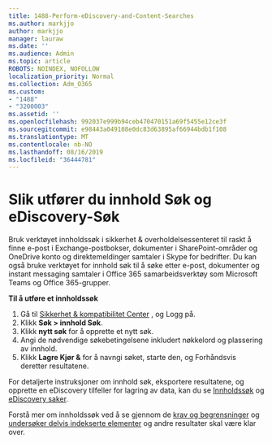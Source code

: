 ```yaml
---
title: 1488-Perform-eDiscovery-and-Content-Searches
ms.author: markjjo
author: markjjo
manager: lauraw
ms.date: ''
ms.audience: Admin
ms.topic: article
ROBOTS: NOINDEX, NOFOLLOW
localization_priority: Normal
ms.collection: Adm_O365
ms.custom:
- "1488"
- "3200003"
ms.assetid: ''
ms.openlocfilehash: 992037e999b94ceb470470151a69f5455e12ce3f
ms.sourcegitcommit: e98443a049108e0dc83d63895af66944bdb1f108
ms.translationtype: MT
ms.contentlocale: nb-NO
ms.lasthandoff: 08/16/2019
ms.locfileid: "36444781"
---
```

# <a name="how-to-perform-content-searches-and-ediscovery-searches"></a>Slik utfører du innhold Søk og eDiscovery-Søk

Bruk verktøyet innholdssøk i sikkerhet & overholdelsessenteret til raskt å finne e-post i Exchange-postbokser, dokumenter i SharePoint-områder og OneDrive konto og direktemeldinger samtaler i Skype for bedrifter. Du kan også bruke verktøyet for innhold søk til å søke etter e-post, dokumenter og instant messaging samtaler i Office 365 samarbeidsverktøy som Microsoft Teams og Office 365-grupper.

**Til å utføre et innholdssøk**

1. Gå til [Sikkerhet & kompatibilitet Center](https://protection.office.com) , og Logg på.
2. Klikk **Søk > innhold Søk**.
3. Klikk **nytt søk** for å opprette et nytt søk.
4. Angi de nødvendige søkebetingelsene inkludert nøkkelord og plassering av innhold.  
5. Klikk **Lagre Kjør &** for å navngi søket, starte den, og Forhåndsvis deretter resultatene.

For detaljerte instruksjoner om innhold søk, eksportere resultatene, og opprette en eDiscovery tilfeller for lagring av data, kan du se [Innholdssøk](https://docs.microsoft.com/en-us/office365/securitycompliance/content-search) og [eDiscovery saker](https://docs.microsoft.com/en-us/office365/securitycompliance/ediscovery-cases).

Forstå mer om innholdssøk ved å se gjennom de [krav og begrensninger](https://docs.microsoft.com/en-us/office365/securitycompliance/limits-for-content-search) og [undersøker delvis indekserte elementer](https://docs.microsoft.com/en-us/office365/securitycompliance/investigating-partially-indexed-items-in-ediscovery) og andre resultater skal være klar over.